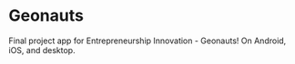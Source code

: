 Geonauts
==============

Final project app for Entrepreneurship Innovation - Geonauts! On Android, iOS, and desktop.
